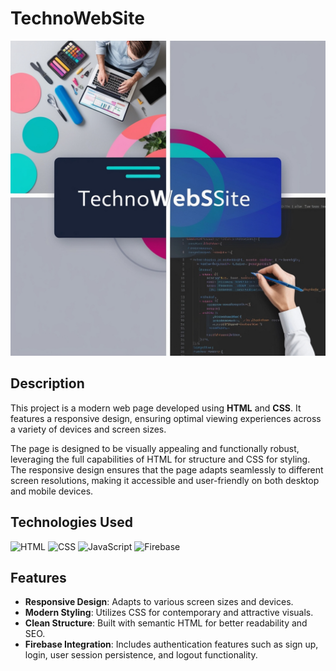 # TechnoWebSite

![TechnoWebSite](images/techno.jpg)




## Description

This project is a modern web page developed using **HTML** and **CSS**. It features a responsive design, ensuring optimal viewing experiences across a variety of devices and screen sizes.

The page is designed to be visually appealing and functionally robust, leveraging the full capabilities of HTML for structure and CSS for styling. The responsive design ensures that the page adapts seamlessly to different screen resolutions, making it accessible and user-friendly on both desktop and mobile devices.

## Technologies Used

![HTML](https://img.icons8.com/color/48/000000/html-5.png) 
![CSS](https://img.icons8.com/color/48/000000/css3.png) 
![JavaScript](https://img.icons8.com/color/48/000000/javascript.png) 
![Firebase](https://img.icons8.com/color/48/000000/firebase.png)
  
## Features

- **Responsive Design**: Adapts to various screen sizes and devices.
- **Modern Styling**: Utilizes CSS for contemporary and attractive visuals.
- **Clean Structure**: Built with semantic HTML for better readability and SEO.
-  **Firebase Integration**: Includes authentication features such as sign up, login, user session persistence, and logout functionality.


